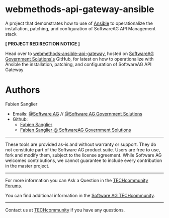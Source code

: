 # webmethods-api-gateway-ansible

A project that demonstrates how to use of [Ansible](https://github.com/ansible/ansible) to operationalize the installation, patching, and configuration of SoftwareAG API Management stack

**[ PROJECT REDIRECTION NOTICE ]**

Head over to [webmethods-ansible-api-gateway](https://github.com/softwareag-government-solutions/webmethods-ansible-api-gateway), hosted on [SoftwareAG Government Solutions's](https://www.softwareaggov.com) GitHub, for latest on how to operationalize with Ansible the installation, patching, and configuration of SoftwareAG API Gateway

# Authors

Fabien Sanglier
- Emails: [@Software AG](mailto:fabien.sanglier@softwareag.com) // [@Software AG Government Solutions](mailto:fabien.sanglier@softwareaggov.com)
- Github: 
  - [Fabien Sanglier](https://github.com/lanimall)
  - [Fabien Sanglier @ SoftwareAG Government Solutions](https://github.com/fabien-sanglier-saggs)

______________________
These tools are provided as-is and without warranty or support. They do not constitute part of the Software AG product suite. Users are free to use, fork and modify them, subject to the license agreement. While Software AG welcomes contributions, we cannot guarantee to include every contribution in the master project.
_____________
For more information you can Ask a Question in the [TECHcommunity Forums](http://tech.forums.softwareag.com/techjforum/forums/list.page?product=webmethods).

You can find additional information in the [Software AG TECHcommunity](http://techcommunity.softwareag.com/home/-/product/name/webmethods).
_____________
Contact us at [TECHcommunity](mailto:technologycommunity@softwareag.com?subject=Github/SoftwareAG) if you have any questions.
